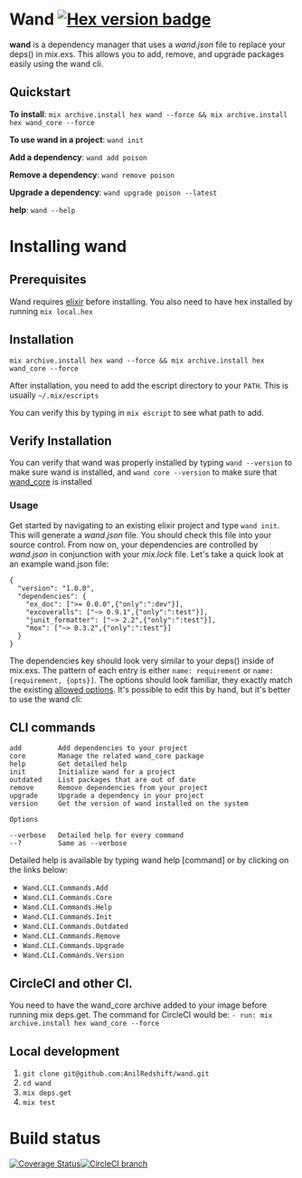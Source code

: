 # Wand [![Hex version badge](https://img.shields.io/hexpm/v/wand.svg)](https://hex.pm/packages/wand)

**wand** is a dependency manager that uses a _wand.json_ file to replace your deps() in mix.exs. This allows you to add, remove, and upgrade packages easily using the wand cli.

## Quickstart
**To install**: `mix archive.install hex wand --force && mix archive.install hex wand_core --force`

**To use wand in a project**: `wand init`

**Add a dependency**: `wand add poison`

**Remove a dependency**: `wand remove poison`

**Upgrade a dependency**: `wand upgrade poison --latest`

**help**: `wand --help`

# Installing wand

## Prerequisites
Wand requires [elixir](https://elixir-lang.org/install.html) before installing. You also need to have hex installed by running `mix local.hex`

## Installation
`mix archive.install hex wand --force && mix archive.install hex wand_core --force`

After installation, you need to add the escript directory to your `PATH`. This is usually `~/.mix/escripts`

You can verify this by typing in `mix escript` to see what path to add.

## Verify Installation
You can verify that wand was properly installed by typing `wand --version` to make sure wand is installed, and `wand core --version` to make sure that [wand_core](http://github.com/anilredshift/wand-core) is installed

### Usage
Get started by navigating to an existing elixir project and type `wand init`. This will generate a _wand.json_ file. You should check this file into your source control. From now on, your dependencies are controlled by _wand.json_ in conjunction with your _mix.lock_ file. Let's take a quick look at an example wand.json file:
```
{
  "version": "1.0.0",
  "dependencies": {
    "ex_doc": [">= 0.0.0",{"only":":dev"}],
    "excoveralls": ["~> 0.9.1",{"only":":test"}],
    "junit_formatter": ["~> 2.2",{"only":":test"}],
    "mox": ["~> 0.3.2",{"only":":test"}]
  }
}
```
The dependencies key should look very similar to your deps() inside of mix.exs. The pattern of each entry is either `name: requirement` or `name: [requirement, {opts}]`. The options should look familiar, they exactly match the existing [allowed options](https://hexdocs.pm/mix/Mix.Tasks.Deps.html). It's possible to edit this by hand, but it's better to use the wand cli:

## CLI commands
```
add         Add dependencies to your project
core        Manage the related wand_core package
help        Get detailed help
init        Initialize wand for a project
outdated    List packages that are out of date
remove      Remove dependencies from your project
upgrade     Upgrade a dependency in your project
version     Get the version of wand installed on the system

Options

--verbose   Detailed help for every command
--?         Same as --verbose
```

Detailed help is available by typing wand help [command] or by clicking on the links below:

* `Wand.CLI.Commands.Add`
* `Wand.CLI.Commands.Core`
* `Wand.CLI.Commands.Help`
* `Wand.CLI.Commands.Init`
* `Wand.CLI.Commands.Outdated`
* `Wand.CLI.Commands.Remove`
* `Wand.CLI.Commands.Upgrade`
* `Wand.CLI.Commands.Version`

## CircleCI and other CI.
You need to have the wand_core archive added to your image before running mix deps.get. The command for CircleCI would be:
`- run: mix archive.install hex wand_core --force`

## Local development
1. `git clone git@github.com:AnilRedshift/wand.git`
2. `cd wand`
3. `mix deps.get`
4. `mix test`


# Build status
[![Coverage Status](https://coveralls.io/repos/github/AnilRedshift/wand/badge.svg?branch=master)](https://coveralls.io/github/AnilRedshift/wand?branch=master)[![CircleCI branch](https://img.shields.io/circleci/project/github/AnilRedshift/wand/master.svg)](circle)

